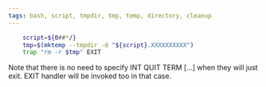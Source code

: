 ```yaml
---
tags: bash, script, tmpdir, tmp, temp, directory, cleanup
---
```


```bash
    script=${0##*/}
    tmp=$(mktemp --tmpdir -d "${script}.XXXXXXXXXX")
    trap "rm -r $tmp" EXIT
```

Note that there is no need to specify INT QUIT TERM [...] when they will just
exit. EXIT handler will be invoked too in that case.
